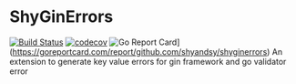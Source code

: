 # ShyGinErrors

[![Build Status](https://github.com/shyandsy/ShyGinErrors/workflows/Run%20Tests/badge.svg?branch=main)](https://github.com/shyandsy/ShyGinErrors/actions?query=branch%3Amain)
[![codecov](https://codecov.io/gh/shyandsy/shyginerrors/branch/main/graph/badge.svg)](https://codecov.io/gh/shyandsy/shyginerrors)
![Go Report Card](https://goreportcard.com/badge/github.com/shyandsy/shyginerrors)](https://goreportcard.com/report/github.com/shyandsy/shyginerrors)
An extension to generate key value errors for gin framework and go validator error 
